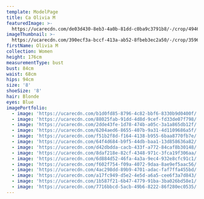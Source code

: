 ```yaml
---
template: ModelPage
title: Ca Olivia M
featuredImage: >-
  https://ucarecdn.com/de03d430-8eb3-4a0b-81dd-c0ba9c3791b8/-/crop/4946x2655/0,1839/-/preview/
imageThumbnail: >-
  https://ucarecdn.com/390ecf3a-bccf-413a-ab52-8fbeb3ec2a50/-/crop/3596x5223/314,0/-/preview/
firstName: Olivia M
collection: Women
height: 176cm
measurementType: bust
bust: 84cm
waist: 68cm
hips: 94cm
size: '8'
shoeSize: '8'
hair: Blonde
eyes: Blue
imagePortfolio:
  - image: 'https://ucarecdn.com/b1d0fd85-8796-4c82-bbf6-8330b9d0400f/'
  - image: 'https://ucarecdn.com/88025fab-91dd-4d8d-9cef-fd33de07f798/'
  - image: 'https://ucarecdn.com/2dde43fe-1d78-474b-a05c-3a1a865db12f/'
  - image: 'https://ucarecdn.com/6204aed6-8655-407b-9a31-4d1109686a5f/'
  - image: 'https://ucarecdn.com/f51b2f8d-f164-4138-b955-6baa8770fb7e/'
  - image: 'https://ucarecdn.com/64f4d684-b9f5-44db-baa1-13d858636a82/'
  - image: 'https://ucarecdn.com/d42dbdda-cacb-433f-a772-84caf8b30148/'
  - image: 'https://ucarecdn.com/8daf218e-82cf-4348-971c-3fca19f306aa/'
  - image: 'https://ucarecdn.com/6d884d52-46fa-4a3a-9ec4-932e8cfc91c1/'
  - image: 'https://ucarecdn.com/f602f754-f09a-4072-9daa-8ae9ef5aac56/'
  - image: 'https://ucarecdn.com/4ac298dd-89b9-4701-adac-faf7ffa455bd/'
  - image: 'https://ucarecdn.com/a17fc949-d5e2-4e5d-a6a5-cee6f3a7d843/'
  - image: 'https://ucarecdn.com/1b587f21-6b47-4779-91ba-3ba026bd58e1/'
  - image: 'https://ucarecdn.com/7716bbcd-5acb-49b6-8222-86f280ec0535/'
---
```


